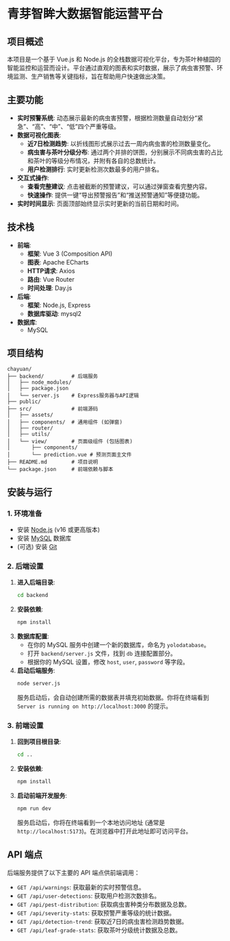 # 青芽智眸大数据智能运营平台

## 项目概述

本项目是一个基于 Vue.js 和 Node.js 的全栈数据可视化平台，专为茶叶种植园的智能监控和运营而设计。平台通过直观的图表和实时数据，展示了病虫害预警、环境监测、生产销售等关键指标，旨在帮助用户快速做出决策。

## 主要功能

- **实时预警系统**: 动态展示最新的病虫害预警，根据检测数量自动划分“紧急”、“高”、“中”、“低”四个严重等级。
- **数据可视化图表**:
    - **近7日检测趋势**: 以折线图形式展示过去一周内病虫害的检测数量变化。
    - **病虫害与茶叶分级分布**: 通过两个并排的饼图，分别展示不同病虫害的占比和茶叶的等级分布情况，并附有各自的总数统计。
    - **用户检测排行**: 实时更新检测次数最多的用户排名。
- **交互式操作**:
    - **查看完整建议**: 点击被截断的预警建议，可以通过弹窗查看完整内容。
    - **快速操作**: 提供一键“导出预警报告”和“推送预警通知”等便捷功能。
- **实时时间显示**: 页面顶部始终显示实时更新的当前日期和时间。

## 技术栈

- **前端**:
  - **框架**: Vue 3 (Composition API)
  - **图表**: Apache ECharts
  - **HTTP请求**: Axios
  - **路由**: Vue Router
  - **时间处理**: Day.js
- **后端**:
  - **框架**: Node.js, Express
  - **数据库驱动**: mysql2
- **数据库**:
  - MySQL

## 项目结构

```
chayuan/
├── backend/         # 后端服务
│   ├── node_modules/
│   ├── package.json
│   └── server.js    # Express服务器与API逻辑
├── public/
├── src/             # 前端源码
│   ├── assets/
│   ├── components/  # 通用组件 (如弹窗)
│   ├── router/
│   ├── utils/
│   └── view/        # 页面级组件 (包括图表)
│       ├── components/
│       └── prediction.vue # 预测页面主文件
├── README.md        # 项目说明
└── package.json     # 前端依赖与脚本
```

## 安装与运行

### 1. 环境准备

- 安装 [Node.js](https://nodejs.org/) (v16 或更高版本)
- 安装 [MySQL](https://www.mysql.com/) 数据库
- (可选) 安装 [Git](https://git-scm.com/)

### 2. 后端设置

1.  **进入后端目录**:
    ```bash
    cd backend
    ```
2.  **安装依赖**:
    ```bash
    npm install
    ```
3.  **数据库配置**:
    -   在你的 MySQL 服务中创建一个新的数据库，命名为 `yolodatabase`。
    -   打开 `backend/server.js` 文件，找到 `db` 连接配置部分。
    -   根据你的 MySQL 设置，修改 `host`, `user`, `password` 等字段。
4.  **启动后端服务**:
    ```bash
    node server.js
    ```
    服务启动后，会自动创建所需的数据表并填充初始数据。你将在终端看到 `Server is running on http://localhost:3000` 的提示。

### 3. 前端设置

1.  **回到项目根目录**:
    ```bash
    cd ..
    ```
2.  **安装依赖**:
    ```bash
    npm install
    ```
3.  **启动前端开发服务**:
    ```bash
    npm run dev
    ```
    服务启动后，你将在终端看到一个本地访问地址 (通常是 `http://localhost:5173`)。在浏览器中打开此地址即可访问平台。

## API 端点

后端服务提供了以下主要的 API 端点供前端调用：

- `GET /api/warnings`: 获取最新的实时预警信息。
- `GET /api/user-detections`: 获取用户检测次数排名。
- `GET /api/pest-distribution`: 获取病虫害种类分布数据及总数。
- `GET /api/severity-stats`: 获取预警严重等级的统计数据。
- `GET /api/detection-trend`: 获取近7日的病虫害检测趋势数据。
- `GET /api/leaf-grade-stats`: 获取茶叶分级统计数据及总数。





